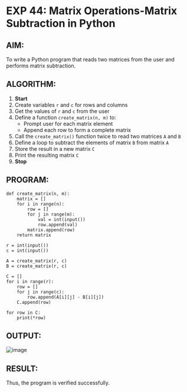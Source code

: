 # EXP 44: Matrix Operations-Matrix Subtraction in Python

##  AIM:
To write a Python program that reads two matrices from the user and performs matrix subtraction.


##  ALGORITHM:

1. **Start**
2. Create variables `r` and `c` for rows and columns
3. Get the values of `r` and `c` from the user
4. Define a function `create_matrix(n, m)` to:
   - Prompt user for each matrix element
   - Append each row to form a complete matrix
5. Call the `create_matrix()` function twice to read two matrices `A` and `B`
6. Define a loop to subtract the elements of matrix `B` from matrix `A`
7. Store the result in a new matrix `C`
8. Print the resulting matrix `C`
9. **Stop**


##  PROGRAM:
```
def create_matrix(n, m):
    matrix = []
    for i in range(n):
        row = []
        for j in range(m):
            val = int(input())
            row.append(val)
        matrix.append(row)
    return matrix

r = int(input())
c = int(input())

A = create_matrix(r, c)
B = create_matrix(r, c)

C = []
for i in range(r):
    row = []
    for j in range(c):
        row.append(A[i][j] - B[i][j])
    C.append(row)

for row in C:
    print(*row)

```
## OUTPUT:
![image](https://github.com/user-attachments/assets/4de928cd-b0b1-4fa7-ba05-1d2e95f0d3e6)

## RESULT:
Thus, the program is verified successfully.

